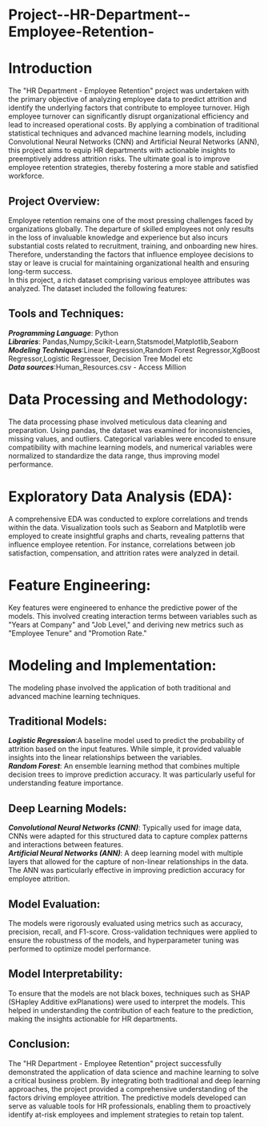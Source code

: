 # Project--HR-Department--Employee-Retention-

# Introduction <br>
The "HR Department - Employee Retention" project was undertaken with the primary objective of analyzing employee data to predict attrition and identify the underlying factors that contribute to employee turnover. High employee turnover can significantly disrupt organizational efficiency and lead to increased operational costs. By applying a combination of traditional statistical techniques and advanced machine learning models, including Convolutional Neural Networks (CNN) and Artificial Neural Networks (ANN), this project aims to equip HR departments with actionable insights to preemptively address attrition risks. The ultimate goal is to improve employee retention strategies, thereby fostering a more stable and satisfied workforce.<br>

## Project Overview:<br>
Employee retention remains one of the most pressing challenges faced by organizations globally. The departure of skilled employees not only results in the loss of invaluable knowledge and experience but also incurs substantial costs related to recruitment, training, and onboarding new hires. Therefore, understanding the factors that influence employee decisions to stay or leave is crucial for maintaining organizational health and ensuring long-term success.<br>
In this project, a rich dataset comprising various employee attributes was analyzed. The dataset included the following features:<br> 

## Tools and Techniques:<br>
***Programming Language***: Python<br>
***Libraries***: Pandas,Numpy,Scikit-Learn,Statsmodel,Matplotlib,Seaborn<br>
***Modeling Techniques***:Linear Regression,Random Forest Regressor,XgBoost Regressor,Logistic Regressoer, Decision Tree Model etc<br>
***Data sources***:Human_Resources.csv - Access Million<br>

# Data Processing and Methodology:<br>

The data processing phase involved meticulous data cleaning and preparation. Using pandas, the dataset was examined for inconsistencies, missing values, and outliers. Categorical variables were encoded to ensure compatibility with machine learning models, and numerical variables were normalized to standardize the data range, thus improving model performance.<br>

# Exploratory Data Analysis (EDA):<br>
A comprehensive EDA was conducted to explore correlations and trends within the data. Visualization tools such as Seaborn and Matplotlib were employed to create insightful graphs and charts, revealing patterns that influence employee retention. For instance, correlations between job satisfaction, compensation, and attrition rates were analyzed in detail.<br>

# Feature Engineering:<br>
Key features were engineered to enhance the predictive power of the models. This involved creating interaction terms between variables such as "Years at Company" and "Job Level," and deriving new metrics such as "Employee Tenure" and "Promotion Rate."<br>

# Modeling and Implementation:<br>
The modeling phase involved the application of both traditional and advanced machine learning techniques.<br>

## Traditional Models:<br>
***Logistic Regression***:A baseline model used to predict the probability of attrition based on the input features. While simple, it provided valuable insights into the linear relationships between the variables.<br>
***Random Forest***: An ensemble learning method that combines multiple decision trees to improve prediction accuracy. It was particularly useful for understanding feature importance.<br>

## Deep Learning Models:<br>
***Convolutional Neural Networks (CNN)***: Typically used for image data, CNNs were adapted for this structured data to capture complex patterns and interactions between features.<br>
***Artificial Neural Networks (ANN)***: A deep learning model with multiple layers that allowed for the capture of non-linear relationships in the data. The ANN was particularly effective in improving prediction accuracy for employee attrition.<br>

## Model Evaluation:<br>
The models were rigorously evaluated using metrics such as accuracy, precision, recall, and F1-score. Cross-validation techniques were applied to ensure the robustness of the models, and hyperparameter tuning was performed to optimize model performance.<br>

## Model Interpretability:<br>
To ensure that the models are not black boxes, techniques such as SHAP (SHapley Additive exPlanations) were used to interpret the models. This helped in understanding the contribution of each feature to the prediction, making the insights actionable for HR departments.<br>

## Conclusion:<br>
The "HR Department - Employee Retention" project successfully demonstrated the application of data science and machine learning to solve a critical business problem. By integrating both traditional and deep learning approaches, the project provided a comprehensive understanding of the factors driving employee attrition. The predictive models developed can serve as valuable tools for HR professionals, enabling them to proactively identify at-risk employees and implement strategies to retain top talent.
